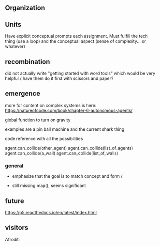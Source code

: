 ## Organization

## Units

Have explicit conceptual prompts each assignment. Must fulfill the tech thing (use a loop) and the conceptual aspect (sense of complexity... or whatever)

## recombination
did not actually write "getting started with word tools" which would be very helpful
/
have them do it first with scissors and paper?



## emergence

more for content on complex systems is here: https://natureofcode.com/book/chapter-6-autonomous-agents/

global function to turn on gravity

examples are a pin ball machine and the current shark thing

code reference with all the possibilities

agent.can_collide(other_agent)
agent.can_collide(list_of_agents)
agent.can_collide(a_wall)
agent.can_collide(list_of_walls)



### general

- emphasize that the goal is to match concept and form
/

- still missing map(), seems significant


#####

## future

https://p5.readthedocs.io/en/latest/index.html


## visitors

Afroditi

